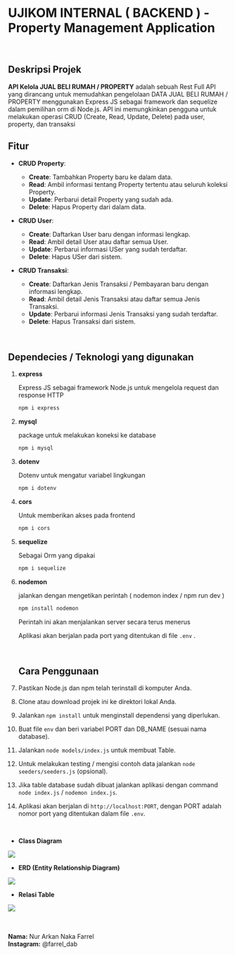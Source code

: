 # UJIKOM INTERNAL ( BACKEND ) - Property Management Application 
<br>

## Deskripsi Projek 

**API Kelola JUAL BELI RUMAH / PROPERTY** adalah sebuah Rest Full API yang dirancang untuk memudahkan pengelolaan DATA JUAL BELI RUMAH / PROPERTY menggunakan Express JS sebagai framework dan sequelize dalam pemilihan orm di Node.js. API ini memungkinkan pengguna untuk melakukan operasi CRUD (Create, Read, Update, Delete) pada user, property, dan transaksi

## Fitur

- **CRUD Property**: 
  - **Create**: Tambahkan Property baru ke dalam data.
  - **Read**: Ambil informasi tentang Property tertentu atau seluruh koleksi Property.
  - **Update**: Perbarui detail Property yang sudah ada.
  - **Delete**: Hapus Property dari dalam data.

- **CRUD User**: 
  - **Create**: Daftarkan User baru dengan informasi lengkap.
  - **Read**: Ambil detail User atau daftar semua User.
  - **Update**: Perbarui informasi USer yang sudah terdaftar.
  - **Delete**: Hapus USer dari sistem.

- **CRUD Transaksi**: 
  - **Create**: Daftarkan Jenis Transaksi / Pembayaran baru dengan informasi lengkap.
  - **Read**: Ambil detail Jenis Transaksi atau daftar semua Jenis Transaksi.
  - **Update**: Perbarui informasi Jenis Transaksi yang sudah terdaftar.
  - **Delete**: Hapus Transaksi  dari sistem.


<br>

## Dependecies / Teknologi yang digunakan

1. **express**

    Express JS sebagai framework Node.js untuk mengelola request dan response HTTP

    ```bash
   npm i express
    ```

2. **mysql**

    package untuk melakukan koneksi ke database

    ```bash
    npm i mysql
    ```

3. **dotenv**

    Dotenv untuk mengatur variabel lingkungan
    ```bash
    npm i dotenv
    ```

4. **cors**

    Untuk memberikan akses pada frontend

    ```bash
    npm i cors
    ```
5. **sequelize**

    Sebagai Orm yang dipakai

    ```bash
    npm i sequelize
    ```
6. **nodemon**

    jalankan dengan mengetikan perintah ( nodemon index / npm run dev )

    ```bash
    npm install nodemon
    ```

    Perintah ini akan menjalankan server secara terus menerus

    Aplikasi akan berjalan pada port yang ditentukan di file `.env` .

    <br>

    ## Cara Penggunaan

1. Pastikan Node.js dan npm telah terinstall di komputer Anda.
2. Clone atau download projek ini ke direktori lokal Anda.
3. Jalankan `npm install` untuk menginstall dependensi yang diperlukan.
4. Buat file `env` dan beri variabel PORT dan DB_NAME (sesuai nama database).
5. Jalankan `node models/index.js` untuk membuat Table.
6. Untuk melakukan testing / mengisi contoh data jalankan `node seeders/seeders.js` (opsional).
6. Jika table database sudah dibuat jalankan aplikasi dengan command `node index.js` / `nodemon index.js`.
7. Aplikasi akan berjalan di `http://localhost:PORT`, dengan PORT adalah nomor port yang ditentukan dalam file `.env`.

<br>


- **Class Diagram**

<img src="./image/cDiagram.png" />

<br>

- **ERD (Entity Relationship Diagram)**

<img src="./image/ERD.png" />

<br>


- **Relasi Table**

<img src="./image/relasii.jpeg" />

<br>
<br>
<br>

**Nama:** Nur Arkan Naka Farrel <br>
**Instagram:** @farrel_dab <br>
<br>
<br>